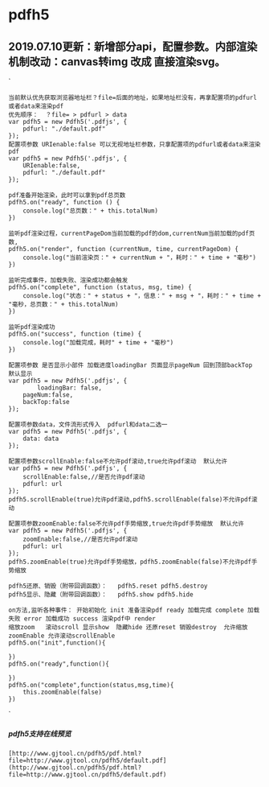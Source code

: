 # pdfh5
## 2019.07.10更新：新增部分api，配置参数。内部渲染机制改动：canvas转img 改成 直接渲染svg。
`

	当前默认优先获取浏览器地址栏？file=后面的地址，如果地址栏没有，再拿配置项的pdfurl或者data来渲染pdf
	优先顺序：  ？file= > pdfurl > data
	var pdfh5 = new Pdfh5('.pdfjs', {
		pdfurl: "./default.pdf"
	});
	配置项参数 URIenable:false 可以无视地址栏参数，只拿配置项的pdfurl或者data来渲染pdf
	var pdfh5 = new Pdfh5('.pdfjs', {
		URIenable:false,
		pdfurl: "./default.pdf"
	});

	pdf准备开始渲染，此时可以拿到pdf总页数
	pdfh5.on("ready", function () {
		console.log("总页数：" + this.totalNum)
	})

	监听pdf渲染过程，currentPageDom当前加载的pdf的dom,currentNum当前加载的pdf页数,
	pdfh5.on("render", function (currentNum, time, currentPageDom) {
		console.log("当前渲染页：" + currentNum + "，耗时：" + time + "毫秒")
	})

	监听完成事件，加载失败、渲染成功都会触发
	pdfh5.on("complete", function (status, msg, time) {
		console.log("状态：" + status + "，信息：" + msg + "，耗时：" + time + "毫秒，总页数：" + this.totalNum)
	})

	监听pdf渲染成功
	pdfh5.on("success", function (time) {
		console.log("加载完成，耗时" + time + "毫秒")
	})

	配置项参数 是否显示小部件 加载进度loadingBar 页面显示pageNum 回到顶部backTop  默认显示
	var pdfh5 = new Pdfh5('.pdfjs', {
			loadingBar: false,
		pageNum:false,
		backTop:false
	});

	配置项参数data，文件流形式传入  pdfurl和data二选一
	var pdfh5 = new Pdfh5('.pdfjs', {
		data: data
	});

	配置项参数scrollEnable:false不允许pdf滚动,true允许pdf滚动  默认允许
	var pdfh5 = new Pdfh5('.pdfjs', {
		scrollEnable:false,//是否允许pdf滚动
		pdfurl: url
	});
	pdfh5.scrollEnable(true)允许pdf滚动,pdfh5.scrollEnable(false)不允许pdf滚动

	配置项参数zoomEnable:false不允许pdf手势缩放,true允许pdf手势缩放  默认允许
	var pdfh5 = new Pdfh5('.pdfjs', {
		zoomEnable:false,//是否允许pdf滚动
		pdfurl: url
	});
	pdfh5.zoomEnable(true)允许pdf手势缩放，pdfh5.zoomEnable(false)不允许pdf手势缩放

	pdfh5还原、销毁（附带回调函数）：   pdfh5.reset pdfh5.destroy 
	pdfh5显示、隐藏（附带回调函数）：   pdfh5.show pdfh5.hide 

	on方法,监听各种事件： 开始初始化 init 准备渲染pdf ready 加载完成 complete 加载失败 error 加载成功 success 渲染pdf中 render
	缩放zoom   滚动scroll 显示show  隐藏hide 还原reset 销毁destroy  允许缩放zoomEnable 允许滚动scrollEnable
	pdfh5.on("init",function(){
		
	})
	pdfh5.on("ready",function(){
		
	})
	pdfh5.on("complete",function(status,msg,time){
		this.zoomEnable(false)
	})
`

##### pdfh5支持在线预览 
	[http://www.gjtool.cn/pdfh5/pdf.html?file=http://www.gjtool.cn/pdfh5/default.pdf](http://www.gjtool.cn/pdfh5/pdf.html?file=http://www.gjtool.cn/pdfh5/default.pdf)  
	

